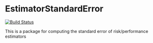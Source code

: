 # EstimatorStandardError
[![Build Status](https://travis-ci.org/chenx26/EstimatorStandardError.svg?branch=master)](https://travis-ci.org/chenx26/EstimatorStandardError)

This is a package for computing the standard error of risk/performance estimators


